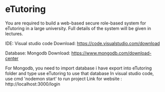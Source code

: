 # eTutoring
You are required to build a web-based secure role-based system for eTutoring in a large university.  Full details of the system will be given in lectures.  


IDE: Visual studio code 
Download: https://code.visualstudio.com/download

Database: Mongodb
Download: https://www.mongodb.com/download-center

For Mongodb, you need to import database i have export into eTutoring folder and type use eTutoring to use that database 
In visual studio code, use  cmd 'nodemon start' to run project
Link for website : http://localhost:3000/login
